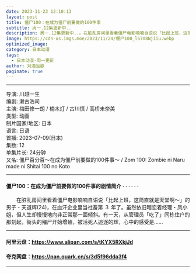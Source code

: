 ```yaml
---
date: 2023-11-23 12:10:13
layout: post
title: 僵尸100：在成为僵尸前要做的100件事
subtitle: 周一.12集更新中..
description: 周一.12集更新中..。在脏乱房间里看着僵尸电影喃喃自语说「比起上班，这简直就是天堂啊～」的男子・天道辉(24)，在血汗企业里当社畜第３年了。虽然依旧暗恋着经理・凤小姐，但人生却慢慢地向非正常那一面倾斜...
image: https://cdn-us.imgs.moe/2023/11/24/僵尸100_lS7X8Njiiu.webp
optimized_image: 
category: 日本动漫
tags:
  - 日本动漫-周一更新
author: 对酒当歌
paginate: true
---
```


---

导演: 川越一生  
编剧: 濑古浩司  
主演: 梅田修一朗 / 楠木灯 / 古川慎 / 高桥未奈美  
类型: 动画  
制片国家/地区: 日本  
语言: 日语  
首播: 2023-07-09(日本)  
集数: 12  
单集片长: 24分钟  
又名: 僵尸百分百～在成为僵尸前要做的100件事～ / Zom 100: Zombie ni Naru made ni Shitai 100 no Koto  

---

#### 僵尸100：在成为僵尸前要做的100件事的剧情简介 · · · · · ·

　　在脏乱房间里看着僵尸电影喃喃自语说「比起上班，这简直就是天堂啊～」的男子・天道辉(24)，在血汗企业里当社畜第 ３ 年了。虽然依旧暗恋着经理・凤小姐，但人生却慢慢地向非正常那一面倾斜。有一天，从管理员「吃了」同栋住户的那刻起，街头的殭尸开始增殖，被活死人追逐的辉，心中的感受是……

---

#### 阿里云盘：<https://www.alipan.com/s/tKYX5RXkjJd>

#### 夸克网盘：<https://pan.quark.cn/s/3d5f96dda3f4>

---
